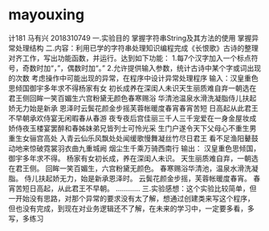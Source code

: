 # mayouxing
计181 马有兴 2018310749
一.实验目的
 掌握字符串String及其方法的使用
 掌握异常处理结构
二.内容：利用已学的字符串处理知识编程完成《长恨歌》古诗的整理对齐工作，写出功能函数，并运行。达到如下功能：
 1.每7个汉字加入一个标点符号，奇数时加“，”，偶数时加“。”
 2.允许提供输入参数，统计古诗中某个字或词出现的次数
 考虑操作中可能出现的异常，在程序中设计异常处理程序
  输入：汉皇重色思倾国御宇多年求不得杨家有女
 初长成养在深闺人未识天生丽质难自弃一朝选在
 君王侧回眸一笑百媚生六宫粉黛无颜色春寒赐浴
 华清池温泉水滑洗凝脂侍儿扶起娇无力始是新承
 恩泽时云鬓花颜金步摇芙蓉帐暖度春宵春宵苦短
 日高起从此君王不早朝承欢侍宴无闲暇春从春游
 夜专夜后宫佳丽三千人三千宠爱在一身金屋妆成
 娇侍夜玉楼宴罢醉和春姊妹弟兄皆列士可怜光采
 生门户遂令天下父母心不重生男重生女骊宫高处
 入青云仙乐风飘处处闻缓歌慢舞凝丝竹尽日君王
 看不足渔阳鼙鼓动地来惊破霓裳羽衣曲九重城阙
 烟尘生千乘万骑西南行
 输出：
 汉皇重色思倾国，御宇多年求不得。
 杨家有女初长成，养在深闺人未识。
 天生丽质难自弃，一朝选在君王侧。
 回眸一笑百媚生，六宫粉黛无颜色。
 春寒赐浴华清池，温泉水滑洗凝脂。
 侍儿扶起娇无力，始是新承恩泽时。
 云鬓花颜金步摇，芙蓉帐暖度春宵。
 春宵苦短日高起，从此君王不早朝。
 …………
三.实验感想：这个实验比较简单，但一开始没有思路，对那个异常的要求没有太了解，想通过创建类来写这个程序，
 但也没有完成，到现在对业务逻辑还不了解，在未来的学习中，一定要多看，多写，多练习


